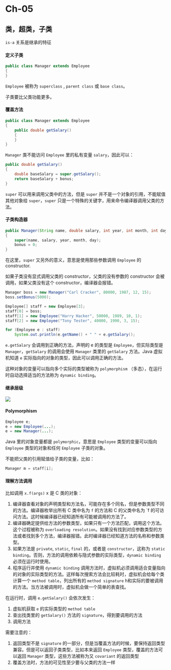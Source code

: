 # Ch-05

## 类，超类，子类

`is-a` 关系是继承的特征


#### 定义子类

```java
public class Manager extends Employee
{
}
```

`Employee` 被称为 `superclass` , `parent class` 或 `base class`。

子类要比父类功能更多。


#### 覆盖方法

```java
public class Manager extends Employee
{
    public double getSalary()
    {
    }
}
```

`Manager` 类不能访问 `Employee` 里的私有变量 `salary`，因此可以：

```java
public double getSalary()
{
    double baseSalary = super.getSalary();
    return baseSalary + bonus;
}
```

`super` 可以用来调用父类中的方法，但是 `super` 并不是一个对象的引用，不能赋值其他对象给 `super`，`super` 只是一个特殊的关键字，用来命令编译器调用父类的方法。


#### 子类构造器

```java
public Manager(String name, double salary, int year, int month, int day)
{
    super(name, salary, year, month, day);
    bonus = 0;
}
```

在这里，`super` 又另外的意义，意思是使用那些参数调用 `Employee` 的 constructor.

如果子类没有显式调用父类的 constructor，父类的没有参数的 constructor 会被调用，如果父类没有这个 constructor，编译器会报错。

```java
Manager boss = new Manager("Carl Cracker", 80000, 1987, 12, 15);
boss.setBonus(5000);

Employee[] staff = new Employee[3];
staff[0] = boss;
staff[1] = new Employee("Harry Hacker", 50000, 1989, 10, 1);
staff[2] = new Employee("Tony Tester", 40000, 1990, 3, 15);

for (Employee e : staff)
    System.out.println(e.getName() + " " + e.getSalary();
```

`e.getSalary` 会调用到正确的方法，声明的 e 的类型是 `Employee`，但实际类型是 `Manager`，`getSalary` 的调用会使用 `Manager` 类里的 `getSalary` 方法。Java 虚拟机知道 `e` 实际指向的对象的类型，因此可以调用正确的方法。

这种对象的变量可以指向多个实际的类型被称为 `polymorphism` （多态），在运行时自动选择适当的方法称为 `dynamic binding`。


#### 继承层级

![](https://d2mxuefqeaa7sj.cloudfront.net/s_671ACDC6753147C1251D878A66070C67F33A653E05AA17A8EEBC3D888AE9FFF2_1537149777673_file.png)


#### Polymorphism

```java
Employee e;
e = new Employee(...);
e = new Manager(...);
```

Java 里的对象变量都是 `polymorphic`，意思是 `Employee` 类型的变量可以指向 `Employee` 类型的对象和任何 `Employee` 子类的对象。

不能把父类的引用赋值给子类的变量，比如：
```java
Manager m = staff[i];
```


#### 理解方法调用

比如调用 `x.f(args)` x 是 C 类的对象：

1. 编译器查看对象的声明类型和方法名，可能存在多个同名，但是参数类型不同的方法。编译器枚举出所有 C 类中名为 `f` 的方法和 C 的父类中名为 `f 的可访问方法。这时候编译器已经知道所有可能被调用的方法了。
2. 编译器确定提供给方法的参数类型，如果只有一个方法匹配，调用这个方法。这个过程被称为 `overloading resolution`。如果没有找到对应参数类型的方法或者找到多个方法，编译器报错。此时编译器已经知道方法的名称和参数类型。
3. 如果方法是 `private`, `static`, `final` 的，或者是 `constructor`，这称为 `static binding`。否则，方法的调用依赖与隐式参数的实际类型，`dynamic binding` 必须在运行时使用。
4. 程序运行并使用 `dynamic binding` 调用方法时，虚拟机必须调用适合变量指向的对象的实际类型的方法。这样每次搜索方法会比较耗时，虚拟机会给每个类计算一个 `method table`，列出所有的 `method signature` h和实际的要被调用的方法。当方法被调用时，虚拟机会做一个简单的表查找。

在运行时，调用 `e.getSalary()` 会依次发生：

1. 虚拟机获取 `e` 的实际类型的 `method table`
2. 查出找类里的 `getSalary()` 方法的 `signature`，得到要调用的方法
3. 调用方法

需要注意的：

1. 返回类型不是 `signature` 的一部分，但是当覆盖方法的时候，要保持返回类型兼容。但是可以返回子类类型，比如本来返回 `Employee` 类型，覆盖的方法可以返回 `Manager` 类型，这些方法被称为又 `covariant` 的返回类型
2. 覆盖方法时，方法的可见性至少要与父类的方法一样



<!--stackedit_data:
eyJoaXN0b3J5IjpbLTg0Nzk4ODU4NF19
-->